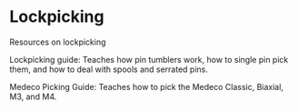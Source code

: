 # Lockpicking

Resources on lockpicking

Lockpicking guide: Teaches how pin tumblers work, how to single pin pick them, and how to deal with spools and serrated pins.

Medeco Picking Guide: Teaches how to pick the Medeco Classic, Biaxial, M3, and M4.
